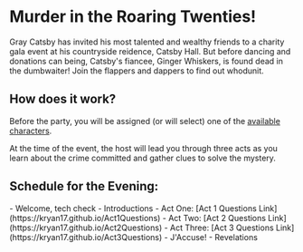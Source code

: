 <h1> Murder in the Roaring Twenties! </h1>

Gray Catsby has invited his most talented and wealthy friends to a charity gala event at his countryside reidence, Catsby Hall. But before dancing and donations can being, Catsby's fiancee, Ginger Whiskers, is found dead in the dumbwaiter! Join the flappers and dappers to find out whodunit.

<h2> How does it work? </h2>
Before the party, you will be assigned (or will select) one of the <a href="https://kryan17.github.io/characters">available characters</a>.

At the time of the event, the host will lead you through three acts as you learn about the crime committed and gather clues to solve the mystery. 


<h2> Schedule for the Evening: </h2>
- Welcome, tech check
- Introductions
- Act One: [Act 1 Questions Link](https://kryan17.github.io/Act1Questions)
- Act Two: [Act 2 Questions Link](https://kryan17.github.io/Act2Questions)
- Act Three: [Act 3 Questions Link](https://kryan17.github.io/Act3Questions)
- J'Accuse!
- Revelations
